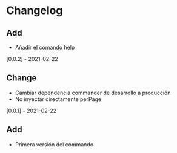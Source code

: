 # Changelog

## Add
- Añadir el comando help


[0.0.2] - 2021-02-22

## Change

- Cambiar dependencia commander de desarrollo a producción
- No inyectar directamente perPage

[0.0.1] - 2021-02-22

## Add

- Primera versión del commando
